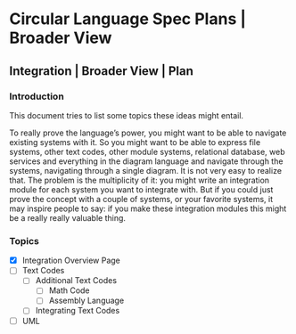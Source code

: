 Circular Language Spec Plans | Broader View
===========================================

Integration | Broader View | Plan
---------------------------------

### Introduction

This document tries to list some topics these ideas might entail.

To really prove the language’s power, you might want to be able to navigate existing systems with it. So you might want to be able to express file systems, other text codes, other module systems, relational database, web services and everything in the diagram language and navigate through the systems, navigating through a single diagram. It is not very easy to realize that. The problem is the multiplicity of it: you might write an integration module for each system you want to integrate with. But if you could just prove the concept with a couple of systems, or your favorite systems, it may inspire people to say: if you make these integration modules this might be a really really valuable thing.

### Topics

- [x] Integration Overview Page
- [ ] Text Codes
    - [ ] Additional Text Codes
        - [ ] Math Code
        - [ ] Assembly Language
    - [ ] Integrating Text Codes
- [ ] UML